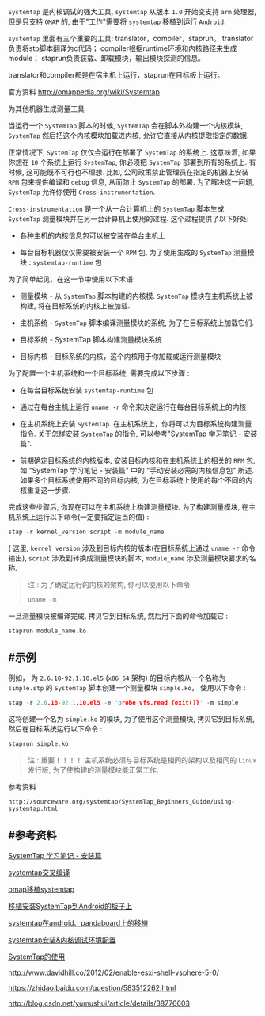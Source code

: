 
`Systemtap` 是内核调试的强大工具, `systemtap` 从版本 `1.0` 开始变支持 `arm` 处理器, 但是只支持 `OMAP` 的, 由于"工作"需要将 `systemtap` 移植到运行 `Android`.


`systemtap` 里面有三个重要的工具: translator，compiler，staprun。
translator负责将stp脚本翻译为c代码；
compiler根据runtime环境和内核路径来生成module；
staprun负责装载、卸载模块，输出模块探测的信息。

translator和compiler都是在宿主机上运行，staprun在目标板上运行。

官方资料 http://omappedia.org/wiki/Systemtap


为其他机器生成测量工具

当运行一个 `SystemTap` 脚本的时候, `SystemTap` 会在脚本外构建一个内核模块, `SystemTap` 然后把这个内核模块加载进内核, 允许它直接从内核提取指定的数据.


正常情况下, `SystemTap` 仅仅会运行在部署了 `SystemTap` 的系统上. 这意味着, 如果你想在 `10` 个系统上运行 `SystemTap`, 你必须把 `SystemTap` 部署到所有的系统上. 有时候, 这可能既不可行也不理想. 比如, 公司政策禁止管理员在指定的机器上安装 `RPM` 包来提供编译和 `debug` 信息, 从而防止 `SystemTap` 的部署. 为了解决这一问题, `SystemTap` 允许你使用 `Cross-instrumentation`.

`Cross-instrumentation` 是一个从一台计算机上的 `SystemTap` 脚本生成 `SystemTap` 测量模块并在另一台计算机上使用的过程. 这个过程提供了以下好处: 

*	各种主机的内核信息包可以被安装在单台主机上

*	每台目标机器仅仅需要被安装一个 `RPM` 包, 为了使用生成的 `SystemTap` 测量模块 : `systemtap-runtime` 包

为了简单起见，在这一节中使用以下术语: 

*	测量模块 - 从 `SystemTap` 脚本构建的内核模. `SystemTap` 模块在主机系统上被构建, 将在目标系统的内核上被加载.

*	主机系统 - `SystemTap` 脚本编译测量模块的系统, 为了在目标系统上加载它们.

*	目标系统 - SystemTap 脚本构建测量模块系统

*	目标内核 - 目标系统的内核，这个内核用于你加载或运行测量模块

为了配置一个主机系统和一个目标系统, 需要完成以下步骤 :

*	在每台目标系统安装 `systemtap-runtime` 包

*	通过在每台主机上运行 `uname -r` 命令来决定运行在每台目标系统上的内核

*	在主机系统上安装 `SystemTap`. 在主机系统上，你将可以为目标系统构建测量指令. 关于怎样安装 `SystemTap` 的指令, 可以参考"SystemTap 学习笔记 - 安装篇".

*	前期确定目标系统的内核版本, 安装目标内核和在主机系统上的相关的 `RPM` 包, 如 "SystemTap 学习笔记 - 安装篇" 中的 "手动安装必需的内核信息包" 所述. 如果多个目标系统使用不同的目标内核, 为在目标系统上使用的每个不同的内核重复这一步骤.

完成这些步骤后, 你现在可以在主机系统上构建测量模块. 为了构建测量模块, 在主机系统上运行以下命令(一定要指定适当的值) :

```cpp
stap -r kernel_version script -m module_name
```
(
这里, `kernel_version` 涉及到目标内核的版本(在目标系统上通过 `uname -r` 命令输出), `script` 涉及到转换成测量模块的脚本, `module_name` 涉及测量模块要求的名称.

>注 : 为了确定运行的内核的架构, 你可以使用以下命令
>
>```cpp
>uname -m
>```

一旦测量模块被编译完成, 拷贝它到目标系统, 然后用下面的命令加载它 :

```cpp
staprun module_name.ko
```


#示例
-------

例如， 为 `2.6.18-92.1.10.el5` (`x86_64` 架构) 的目标内核从一个名称为 `simple.stp` 的 `SystemTap` 脚本创建一个测量模块 `simple.ko`， 使用以下命令 :

```cpp
stap -r 2.6.18-92.1.10.el5 -e 'probe vfs.read {exit()}' -m simple
```

这将创建一个名为 `simple.ko` 的模块, 为了使用这个测量模块, 拷贝它到目标系统, 然后在目标系统运行以下命令 :

```cpp
staprun simple.ko
```

>注 : 重要！！！！
>主机系统必须与目标系统是相同的架构以及相同的 `Linux` 发行版, 为了使构建的测量模块能正常工作.

参考资料

    http://sourceware.org/systemtap/SystemTap_Beginners_Guide/using-systemtap.html


#参考资料
-------

[SystemTap 学习笔记 - 安装篇](https://segmentfault.com/a/1190000000671438)


[systemtap交叉编译](http://blog.chinaunix.net/uid-10705106-id-3886742.html)


[omap移植systemtap](http://blog.csdn.net/sunnybeike/article/details/7776800)


[移植安装SystemTap到Android的板子上](http://www.codeweblog.com/%E7%A7%BB%E6%A4%8D%E5%AE%89%E8%A3%85systemtap%E5%88%B0android%E7%9A%84%E6%9D%BF%E5%AD%90%E4%B8%8A/)


[systemtap在android、pandaboard上的移植](http://blog.csdn.net/lzuzhp06/article/details/7778189)


[systemtap安装&内核调试环境配置](http://blog.csdn.net/sunnybeike/article/details/7752005)


[SystemTap的使用](http://blog.chinaunix.net/uid-7585066-id-2048719.html)




http://www.davidhill.co/2012/02/enable-esxi-shell-vsphere-5-0/


https://zhidao.baidu.com/question/583512262.html

http://blog.csdn.net/yumushui/article/details/38776603
